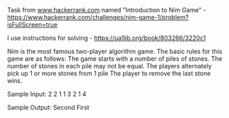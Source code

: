 Task from www.hackerrank.com named "Introduction to Nim Game" - https://www.hackerrank.com/challenges/nim-game-1/problem?isFullScreen=true

I use instructions for solving - https://ua1lib.org/book/803266/3220c1

Nim is the most famous two-player algorithm game. The basic rules for this game are as follows:
    The game starts with a number of piles of stones. The number of stones in each pile may not be equal.
    The players alternately pick up 1 or more stones from 1 pile
    The player to remove the last stone wins.
    
Sample Input:
2
2
1 1
3
2 1 4

Sample Output:
Second
First

